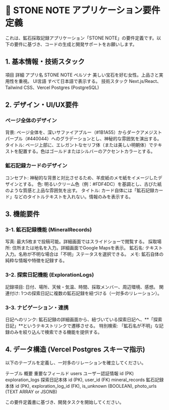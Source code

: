 # 💎 STONE NOTE アプリケーション要件定義
これは、鉱石採取記録アプリケーション「STONE NOTE」の要件定義です。以下の要件に基づき、コードの生成と開発サポートをお願いします。

## 1. 基本情報・技術スタック
項目	詳細
アプリ名	STONE NOTE
ペルソナ	美しい宝石を好む女性。上品さと実用性を重視。
UI言語	すべて日本語で表示する。
技術スタック	Next.js/React、Tailwind CSS、Vercel Postgres (PostgreSQL)

## 2. デザイン・UI/UX要件
### ページ全体のデザイン
背景: ページ全体を、深いサファイアブルー（#1B1A55）からダークアメジストパープル（#440044）へのグラデーションとし、神秘的な雰囲気を演出する。
タイトル: ページ上部に、エレガントなセリフ体（または美しい明朝体）でテキストを配置する。色はゴールドまたはシルバーのアクセントカラーとする。

### 鉱石記録カードのデザイン
コンセプト: 神秘的な背景と対比させるため、羊皮紙のメモ紙をイメージしたデザインとする。
色: 明るいクリーム色（例：#FDF4DC）を基調とし、古びた紙のような質感と上品な雰囲気を出す。
タイトル: カード自体には「鉱石記録カード」などのタイトルテキストを入れない。情報のみを表示する。

## 3. 機能要件
### 3-1. 鉱石記録機能 (MineralRecords)
写真: 最大5枚まで投稿可能。詳細画面ではスライドショーで閲覧する。
採取場所: 住所または地名を入力。詳細画面でGoogle Mapsを表示。
鉱石名: テキスト入力。名称が不明な場合は「不明」ステータスを選択できる。
メモ: 鉱石自体の純粋な情報や特徴を記録する。

### 3-2. 探索日記機能 (ExplorationLogs)
記録項目: 日付、場所、天候・気温、時間、採取メンバー、周辺環境、感想。
関連付け: 1つの探索日記に複数の鉱石記録を紐づける（一対多のリレーション）。

### 3-3. ナビゲーション・連携
日記へのリンク: 鉱石記録の詳細画面から、紐づいている探索日記へ、**「探索日記」**というテキストリンクで遷移させる。
特別検索: 「鉱石名が不明」な記録のみを絞り込んで検索できる機能を提供する。

## 4. データ構造 (Vercel Postgres スキーマ指示)
以下のテーブルを定義し、一対多のリレーションを確立してください。

テーブル	概要	重要なフィールド
users	ユーザー認証情報	id (PK)
exploration_logs	探索日記本体	id (PK), user_id (FK)
mineral_records	鉱石記録本体	id (PK), exploration_log_id (FK), is_unknown (BOOLEAN), photo_urls (TEXT ARRAY or JSONB)

この要件定義書に基づき、開発タスクを開始してください。